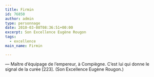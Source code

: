 ```yaml
---
title: Firmin
id: 76850
author: admin
type: personnage
date: 2010-03-08T08:36:51+00:00
excerpt: Son Excellence Eugène Rougon
tags:
  - excellence
main_name: Firmin

---
```

— Maître d&rsquo;équipage de l&rsquo;empereur, à Compiègne. C&rsquo;est lui qui donne le signal de la curée [223]. (Son Excellence Eugène Rougon.)